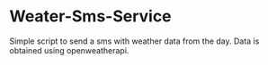 # Weater-Sms-Service

Simple script to send a sms with weather data from the day.
Data is obtained using openweatherapi.
